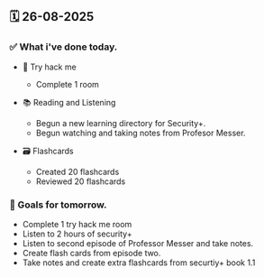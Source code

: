 ## 🗓️ 26-08-2025

### ✅ What i've done today.
- 👾 Try hack me
  - Complete 1 room
 
- 📚 Reading and Listening
  - Begun a new learning directory for Security+.
  - Begun watching and taking notes from Profesor Messer.
 
- 🗃️ Flashcards
  - Created 20 flashcards
  - Reviewed 20 flashcards


### 🎯 Goals for tomorrow.
- Complete 1 try hack me room
- Listen to 2 hours of security+
- Listen to second episode of Professor Messer and take notes.
- Create flash cards from episode two.
- Take notes and create extra flashcards from securtiy+ book 1.1
